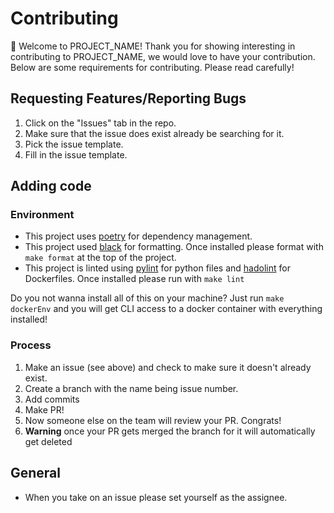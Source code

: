 # Contributing

👋 Welcome to PROJECT_NAME! Thank you for showing interesting in contributing to PROJECT_NAME, we would love to have your contribution. Below are some requirements for contributing. Please read carefully!

## Requesting Features/Reporting Bugs

1. Click on the "Issues" tab in the repo.
2. Make sure that the issue does exist already be searching for it.
3. Pick the issue template.
4. Fill in the issue template.

## Adding code

### Environment

- This project uses [poetry](https://github.com/python-poetry/poetry) for dependency management.
- This project used [black](https://github.com/psf/black) for formatting. Once installed please format with `make format` at the top of the project.
- This project is linted using [pylint](https://github.com/PyCQA/pylint) for python files and [hadolint](https://github.com/hadolint/hadolint) for Dockerfiles. Once installed please run with `make lint`

Do you not wanna install all of this on your machine? Just run `make dockerEnv` and you will get CLI access to a docker container with everything installed!

### Process

1. Make an issue (see above) and check to make sure it doesn't already exist.
2. Create a branch with the name being issue number.
3. Add commits
4. Make PR!
5. Now someone else on the team will review your PR. Congrats!
6. **Warning** once your PR gets merged the branch for it will automatically get deleted

## General

- When you take on an issue please set yourself as the assignee.
